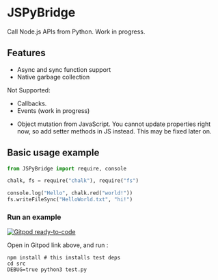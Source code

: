 # JSPyBridge

Call Node.js APIs from Python. Work in progress.

## Features

* Async and sync function support
* Native garbage collection

Not Supported:
* Callbacks. 
* Events (work in progress)
<!-- The future is async! Use async when possible or EventEmitter. To call callback functions, 
use Node.js's `util.promisify` or the one built-in to this lib, `JSPyBridge.promisify`.  
The promisify function built into this lib supports callbacks in any location, not just the last paramater.
-->
* Object mutation from JavaScript. You cannot update properties right now, so add setter methods in JS instead. This may be fixed later on.

## Basic usage example

```py
from JSPyBridge import require, console

chalk, fs = require("chalk"), require("fs")

console.log("Hello", chalk.red("world!"))
fs.writeFileSync("HelloWorld.txt", "hi!")
```

### Run an example
[![Gitpod ready-to-code](https://img.shields.io/badge/Gitpod-ready--to--code-blue?logo=gitpod)](https://gitpod.io/#https://github.com/extremeheat/jspybridge)

Open in Gitpod link above, and run :
```
npm install # this installs test deps
cd src
DEBUG=true python3 test.py
```
